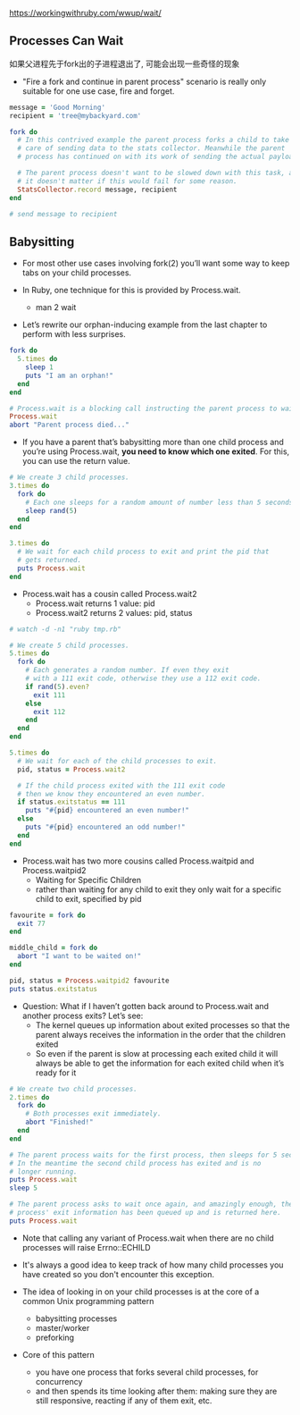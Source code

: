 https://workingwithruby.com/wwup/wait/

## Processes Can Wait

如果父进程先于fork出的子进程退出了, 可能会出现一些奇怪的现象

+ "Fire a fork and continue in parent process" scenario is really only suitable for one use case, fire and forget.

```ruby
message = 'Good Morning'
recipient = 'tree@mybackyard.com'

fork do
  # In this contrived example the parent process forks a child to take
  # care of sending data to the stats collector. Meanwhile the parent
  # process has continued on with its work of sending the actual payload.

  # The parent process doesn't want to be slowed down with this task, and
  # it doesn't matter if this would fail for some reason.
  StatsCollector.record message, recipient
end

# send message to recipient
```

## Babysitting

+ For most other use cases involving fork(2) you’ll want some way to keep tabs on your child processes.

+ In Ruby, one technique for this is provided by Process.wait.
    + man 2 wait

+ Let’s rewrite our orphan-inducing example from the last chapter to perform with less surprises.

```ruby
fork do
  5.times do
    sleep 1
    puts "I am an orphan!"
  end
end

# Process.wait is a blocking call instructing the parent process to wait for one of its child processes to exit before continuing.
Process.wait
abort "Parent process died..."
```

+ If you have a parent that’s babysitting more than one child process and you’re using Process.wait, **you need to know which one exited**. For this, you can use the return value.

```ruby
# We create 3 child processes.
3.times do
  fork do
    # Each one sleeps for a random amount of number less than 5 seconds.
    sleep rand(5)
  end
end

3.times do
  # We wait for each child process to exit and print the pid that
  # gets returned.
  puts Process.wait
end
```

+ Process.wait has a cousin called Process.wait2
    + Process.wait  returns 1 value:  pid
    + Process.wait2 returns 2 values: pid, status

```ruby
# watch -d -n1 "ruby tmp.rb"

# We create 5 child processes.
5.times do
  fork do
    # Each generates a random number. If even they exit
    # with a 111 exit code, otherwise they use a 112 exit code.
    if rand(5).even?
      exit 111
    else
      exit 112
    end
  end
end

5.times do
  # We wait for each of the child processes to exit.
  pid, status = Process.wait2

  # If the child process exited with the 111 exit code
  # then we know they encountered an even number.
  if status.exitstatus == 111
    puts "#{pid} encountered an even number!"
  else
    puts "#{pid} encountered an odd number!"
  end
end
```

+ Process.wait has two more cousins called Process.waitpid and Process.waitpid2
    + Waiting for Specific Children
    + rather than waiting for any child to exit they only wait for a specific child to exit, specified by pid

```ruby
favourite = fork do
  exit 77
end

middle_child = fork do
  abort "I want to be waited on!"
end

pid, status = Process.waitpid2 favourite
puts status.exitstatus
```

+ Question: What if I haven’t gotten back around to Process.wait and another process exits? Let’s see:
    + The kernel queues up information about exited processes so that the parent always receives the information in the order that the children exited
    + So even if the parent is slow at processing each exited child it will always be able to get the information for each exited child when it’s ready for it
```ruby
# We create two child processes.
2.times do
  fork do
    # Both processes exit immediately.
    abort "Finished!"
  end
end

# The parent process waits for the first process, then sleeps for 5 seconds.
# In the meantime the second child process has exited and is no
# longer running.
puts Process.wait
sleep 5

# The parent process asks to wait once again, and amazingly enough, the second
# process' exit information has been queued up and is returned here.
puts Process.wait
```

+ Note that calling any variant of Process.wait when there are no child processes will raise Errno::ECHILD

+ It's always a good idea to keep track of how many child processes you have created so you don't encounter this exception.

+ The idea of looking in on your child processes is at the core of a common Unix programming pattern
    + babysitting processes
    + master/worker
    + preforking

+ Core of this pattern
    + you have one process that forks several child processes, for concurrency
    + and then spends its time looking after them: making sure they are still responsive, reacting if any of them exit, etc.



